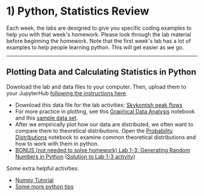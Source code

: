 # 1) Python, Statistics Review

Each week, the labs are designed to give you specific coding examples to help you with that week's homework.
Please look through the lab material before beginning the homework.  Note that the first week's lab has a lot of examples to help people learning python.  This will get easier as we go.

---

## Plotting Data and Calculating Statistics in Python

Download the lab and data files to your computer. Then, upload them to your JupyterHub [following the instructions here](/resources/b-learning-jupyter.html#jupyterhub).

* Download this data file for the lab activities: [Skykomish peak flows](data/Skykomish_peak_flow_12134500_skykomish_river_near_gold_bar.xlsx)
* For more practice in plotting, see this [Graphical Data Analysis](lab1/graphical-data-analysis.ipynb) notebook and this [sample data set](data/my_data.csv).
* After we empirically plot how our data are distributed, we often want to compare them to theoretical distributions.  Open the [Probability Distributions](lab1/probability-distributions.ipynb) notebook to examine common theoretical distributions and how to work with them in python.
* [BONUS (not needed to solve homework) Lab 1-3: Generating Random Numbers in Python](lab1/lab1-3.ipynb) ([Solution to Lab 1-3 activity](lab1/lab1-3_solution.ipynb))


Some extra helpful activities:
* [Numpy Tutorial](lab1/numpy-tutorial.ipynb)
* [Some more python tips](lab1/some-python-tips.ipynb)
